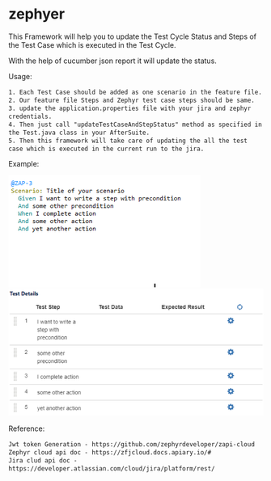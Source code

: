 # zephyer

This Framework will help you to update the Test Cycle Status and Steps of the Test Case which is executed in the Test Cycle.

With the help of cucumber json report it will update the status.

Usage:

	1. Each Test Case should be added as one scenario in the feature file.
	2. Our feature file Steps and Zephyr test case steps should be same.
	3. update the application.properties file with your jira and zephyr credentials.
	4. Then just call "updateTestCaseAndStepStatus" method as specified in the Test.java class in your AfterSuite.
	5. Then this framework will take care of updating the all the test case which is executed in the current run to the jira.
	
Example:
	
![Alt text](/images/scenarioSample.PNG)  ![Alt text](images/ZephyrSample.PNG)


Reference:

	Jwt token Generation - https://github.com/zephyrdeveloper/zapi-cloud
	Zephyr cloud api doc - https://zfjcloud.docs.apiary.io/#
	Jira clud api doc - https://developer.atlassian.com/cloud/jira/platform/rest/
